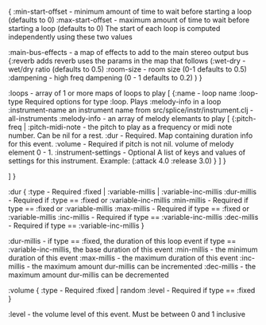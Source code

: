 {
  :min-start-offset - minimum amount of time to wait before starting a loop (defaults to 0)
  :max-start-offset - maximum amount of time to wait before starting a loop (defaults to 0)
    The start of each loop is computed independently using these two values

  :main-bus-effects - a map of effects to add to the main stereo output bus
  {:reverb adds reverb uses the params in the map that follows 
    (:wet-dry - wet/dry ratio (defaults to 0.5)
     :room-size - room size (0-1 defaults to 0.5)
     :dampening - high freq dampening (0 - 1 defaults to 0.2)
    )
  }
 
 :loops - array of 1 or more maps of loops to play 
 [
  {:name - loop name 
   :loop-type Required options for type :loop. Plays :melody-info in a loop 
   :instrument-name an instrument name from src/splice/instr/instrument.clj - all-instruments
   :melody-info - an array of melody elemants to play
   [
    {:pitch-freq | :pitch-midi-note - the pitch to play as a frequency or midi note number. Can be nil for a rest.
     :dur - Required. Map containing duration info for this event.
     :volume - Required if pitch is not nil. volume of melody element 0 - 1.
     :instrument-settings - Optional A list of keys and values of settings for this instrument. Example: (:attack 4.0 :release 3.0)
    }
   ]
  }

 ]
}

:dur
{
  :type  - Required :fixed | :variable-millis | :variable-inc-millis
  :dur-millis - Required if :type == :fixed or :variable-inc-millis
  :min-millis - Required if type == :fixed or :variable-millis
  :max-millis - Required if type == :fixed or :variable-millis
  :inc-millis - Required if type == :variable-inc-millis
  :dec-millis - Required if type == :variable-inc-millis
}

:dur-millis - if type == :fixed, the duration of this loop event
              if type == :variable-inc-millis, the base duration of this event
:min-millis - the minimum duration of this event
:max-millis - the maximum duration of this event
:inc-millis - the maximum amount dur-millis can be incremented
:dec-millis - the maximum amount dur-millis can be decremented

:volume
{
    :type - Required :fixed | random
    :level - Required if type == :fixed
}

:level - the volume level of this event. Must be between 0 and 1 inclusive
